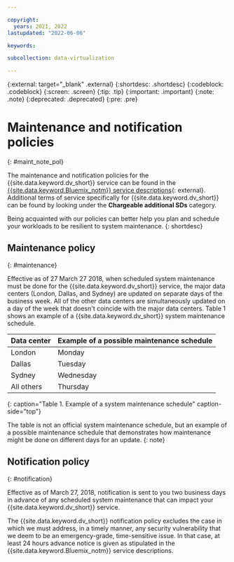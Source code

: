 ```yaml
---

copyright:
  years: 2021, 2022
lastupdated: "2022-06-06"

keywords: 

subcollection: data-virtualization

---
```

 
{:external: target="_blank" .external}
{:shortdesc: .shortdesc}
{:codeblock: .codeblock}
{:screen: .screen}
{:tip: .tip}
{:important: .important}
{:note: .note}
{:deprecated: .deprecated}
{:pre: .pre}

# Maintenance and notification policies
{: #maint_note_pol}

The maintenance and notification policies for the {{site.data.keyword.dv_short}} service can be found in the [{{site.data.keyword.Bluemix_notm}} service descriptions](http://www.ibm.com/software/sla/sladb.nsf/sla/bm?OpenDocument){: external}. Additional terms of service specifically for {{site.data.keyword.dv_short}} can be found by looking under the **Chargeable additional SDs** category. 

Being acquainted with our policies can better help you plan and schedule your workloads to be resilient to system maintenance.
{: shortdesc}

## Maintenance policy
{: #maintenance}

Effective as of 27 March 27 2018, when scheduled system maintenance must be done for the {{site.data.keyword.dv_short}} service, the major data centers (London, Dallas, and Sydney) are updated on separate days of the business week. All of the other data centers are simultaneously updated on a day of the week that doesn't coincide with the major data centers. Table 1 shows an example of a {{site.data.keyword.dv_short}} system maintenance schedule.

| Data center | Example of a possible maintenance schedule |
|-------------|-----------------------------|
| London | Monday |
| Dallas | Tuesday |
| Sydney | Wednesday |
| All others | Thursday |
{: caption="Table 1. Example of a system maintenance schedule" caption-side="top"}

The table is not an official system maintenance schedule, but an example of a possible maintenance schedule that demonstrates how maintenance might be done on different days for an update.
{: note}

## Notification policy
{: #notification}

Effective as of March 27, 2018, notification is sent to you two business days in advance of any scheduled system maintenance that can impact your {{site.data.keyword.dv_short}} service. 

The {{site.data.keyword.dv_short}} notification policy excludes the case in which we must address, in a timely manner, any security vulnerability that we deem to be an emergency-grade, time-sensitive issue. In that case, at least 24 hours advance notice is given as stipulated in the {{site.data.keyword.Bluemix_notm}} service descriptions.
